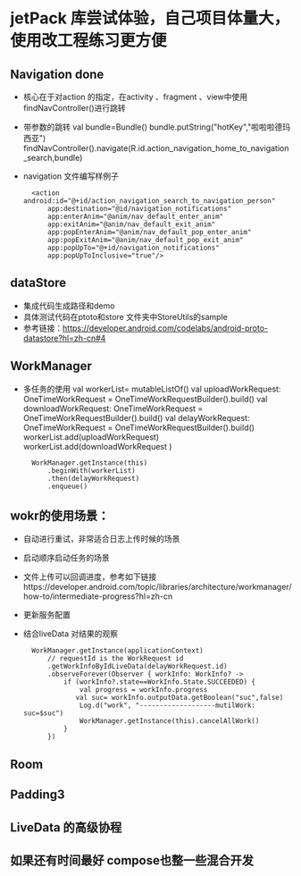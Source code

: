 # jetPack 库尝试体验，自己项目体量大，使用改工程练习更方便

##  Navigation  done

* 核心在于对action 的指定，在activity 、fragment 、view中使用findNavController()进行跳转

* 带参数的跳转
  val bundle=Bundle()
  bundle.putString("hotKey","啦啦啦德玛西亚")
  findNavController().navigate(R.id.action_navigation_home_to_navigation_search,bundle)

* navigation 文件编写样例子
    <fragment
        android:id="@+id/navigation_search"
        android:name="com.jetpack.dust.ui.seach.SearchFragment"
        android:label="搜索"
        tools:layout="@layout/fragment_person" >


        <action android:id="@+id/action_navigation_search_to_navigation_person"
            app:destination="@id/navigation_notifications"
            app:enterAnim="@anim/nav_default_enter_anim"
            app:exitAnim="@anim/nav_default_exit_anim"
            app:popEnterAnim="@anim/nav_default_pop_enter_anim"
            app:popExitAnim="@anim/nav_default_pop_exit_anim"
            app:popUpTo="@+id/navigation_notifications"
            app:popUpToInclusive="true"/>
    </fragment>




##  dataStore 
* 集成代码生成路径和demo
* 具体测试代码在ptoto和store 文件夹中StoreUtils的sample
* 参考链接：https://developer.android.com/codelabs/android-proto-datastore?hl=zh-cn#4

## WorkManager
* 多任务的使用
  val workerList= mutableListOf<OneTimeWorkRequest>()
  val uploadWorkRequest: OneTimeWorkRequest = OneTimeWorkRequestBuilder<UploadWorker>().build()
  val downloadWorkRequest: OneTimeWorkRequest = OneTimeWorkRequestBuilder<DownloadWorker>().build()
  val delayWorkRequest: OneTimeWorkRequest = OneTimeWorkRequestBuilder<DelayWorker>().build()
  workerList.add(uploadWorkRequest)
  workerList.add(downloadWorkRequest )

        WorkManager.getInstance(this)
            .beginWith(workerList)
            .then(delayWorkRequest)
            .enqueue()

##  wokr的使用场景：
* 自动进行重试，非常适合日志上传时候的场景
* 启动顺序启动任务的场景
* 文件上传可以回调进度，参考如下链接https://developer.android.com/topic/libraries/architecture/workmanager/how-to/intermediate-progress?hl=zh-cn
* 更新服务配置

* 结合liveData 对结果的观察

        WorkManager.getInstance(applicationContext)
            // requestId is the WorkRequest id
            .getWorkInfoByIdLiveData(delayWorkRequest.id)
            .observeForever(Observer { workInfo: WorkInfo? ->
                if (workInfo?.state==WorkInfo.State.SUCCEEDED) {
                    val progress = workInfo.progress
                   val suc= workInfo.outputData.getBoolean("suc",false)
                    Log.d("work", "-------------------mutilWork: suc=$suc")
                    WorkManager.getInstance(this).cancelAllWork()
                }
            })



## Room
## Padding3
## LiveData 的高级协程
## 如果还有时间最好 compose也整一些混合开发
